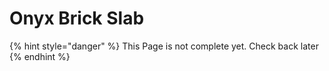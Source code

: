 # Onyx Brick Slab

{% hint style="danger" %}
This Page is not complete yet. Check back later
{% endhint %}

